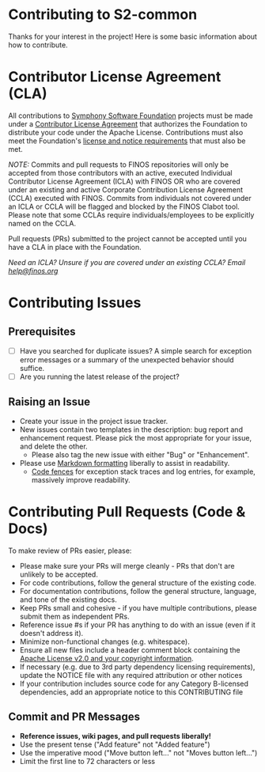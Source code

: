 # Contributing to S2-common
Thanks for your interest in the project! Here is some basic information about how to contribute.
 
# Contributor License Agreement (CLA)
All contributions to [Symphony Software Foundation](https://symphony.foundation/) projects must be made under a [Contributor License Agreement](https://symphonyoss.atlassian.net/wiki/display/FM/Legal+Requirements#LegalRequirements-ContributorLicenseAgreement) that authorizes the Foundation to distribute your code under the Apache License. Contributions must also meet the Foundation's [license and notice requirements](https://symphonyoss.atlassian.net/wiki/display/FM/Legal+Requirements) that must also be met.

_NOTE:_ Commits and pull requests to FINOS repositories will only be accepted from those contributors with an active, executed Individual Contributor License Agreement (ICLA) with FINOS OR who are covered under an existing and active Corporate Contribution License Agreement (CCLA) executed with FINOS. Commits from individuals not covered under an ICLA or CCLA will be flagged and blocked by the FINOS Clabot tool. Please note that some CCLAs require individuals/employees to be explicitly named on the CCLA.
 
Pull requests (PRs) submitted to the project cannot be accepted until you have a CLA in place with the Foundation.

*Need an ICLA? Unsure if you are covered under an existing CCLA? Email [help@finos.org](mailto:help@finos.org)*
 
# Contributing Issues
 
## Prerequisites
 
* [ ] Have you searched for duplicate issues?  A simple search for exception error messages or a summary of the unexpected behavior should suffice.
* [ ] Are you running the latest release of the project?
 
## Raising an Issue
* Create your issue in the project issue tracker.
* New issues contain two templates in the description: bug report and enhancement request. Please pick the most appropriate for your issue, and delete the other.
  * Please also tag the new issue with either "Bug" or "Enhancement".
* Please use [Markdown formatting](https://help.github.com/categories/writing-on-github/)
liberally to assist in readability.
  * [Code fences](https://help.github.com/articles/creating-and-highlighting-code-blocks/) for exception stack traces and log entries, for example, massively improve readability.
 
# Contributing Pull Requests (Code & Docs)
To make review of PRs easier, please:
 
 * Please make sure your PRs will merge cleanly - PRs that don't are unlikely to be accepted.
 * For code contributions, follow the general structure of the existing code.
 * For documentation contributions, follow the general structure, language, and tone of the existing docs.
 * Keep PRs small and cohesive - if you have multiple contributions, please submit them as independent PRs.
 * Reference issue #s if your PR has anything to do with an issue (even if it doesn't address it).
 * Minimize non-functional changes (e.g. whitespace).
 * Ensure all new files include a header comment block containing the [Apache License v2.0 and your copyright information](http://www.apache.org/licenses/LICENSE-2.0#apply).
 * If necessary (e.g. due to 3rd party dependency licensing requirements), update the NOTICE file with any required attribution or other notices
 * If your contribution includes source code for any Category B-licensed dependencies, add an appropriate notice to this CONTRIBUTING file
 
## Commit and PR Messages

* **Reference issues, wiki pages, and pull requests liberally!**
* Use the present tense ("Add feature" not "Added feature")
* Use the imperative mood ("Move button left..." not "Moves button left...")
* Limit the first line to 72 characters or less